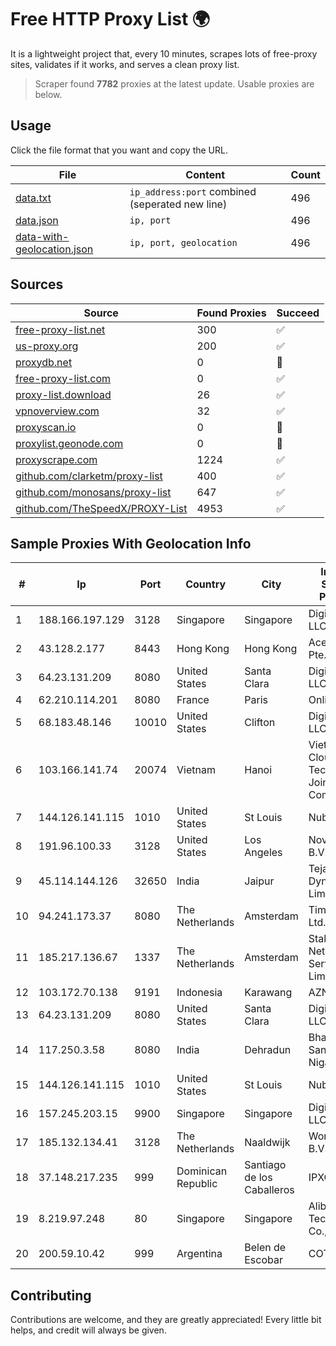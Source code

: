 
# Free HTTP Proxy List 🌍

It is a lightweight project that, every 10 minutes, scrapes lots of free-proxy sites, validates if it works, and serves a clean proxy list.


> Scraper found **7782** proxies at the latest update. Usable proxies are below.

## Usage

Click the file format that you want and copy the URL.


|File|Content|Count|
|----|-------|-----|
|[data.txt](https://raw.githubusercontent.com/themiralay/Proxy-List-World/master/data.txt)|`ip_address:port` combined (seperated new line)|496|
|[data.json](https://raw.githubusercontent.com/themiralay/Proxy-List-World/master/data.json)|`ip, port`|496|
|[data-with-geolocation.json](https://raw.githubusercontent.com/themiralay/Proxy-List-World/master/data-with-geolocation.json)|`ip, port, geolocation`|496|

## Sources

|Source|Found Proxies|Succeed|
|------|-------------|-------|
|[free-proxy-list.net](https://free-proxy-list.net)|300|✅|
|[us-proxy.org](https://www.us-proxy.org)|200|✅|
|[proxydb.net](http://proxydb.net)|0|🚫|
|[free-proxy-list.com](https://free-proxy-list.com/?page=&port=&type%5B%5D=http&type%5B%5D=https&up_time=0&search=Search)|0|✅|
|[proxy-list.download](https://www.proxy-list.download/HTTP)|26|✅|
|[vpnoverview.com](https://vpnoverview.com/privacy/anonymous-browsing/free-proxy-servers)|32|✅|
|[proxyscan.io](https://www.proxyscan.io)|0|🚫|
|[proxylist.geonode.com](https://proxylist.geonode.com/api/proxy-list?limit=300&page=1&sort_by=lastChecked&sort_type=desc&protocols=http,https)|0|🚫|
|[proxyscrape.com](https://api.proxyscrape.com/v2/?request=displayproxies&protocol=http&timeout=10000&country=all&ssl=all&anonymity=all)|1224|✅|
|[github.com/clarketm/proxy-list](https://raw.githubusercontent.com/clarketm/proxy-list/master/proxy-list-raw.txt)|400|✅|
|[github.com/monosans/proxy-list](https://raw.githubusercontent.com/monosans/proxy-list/main/proxies/http.txt)|647|✅|
|[github.com/TheSpeedX/PROXY-List](https://raw.githubusercontent.com/TheSpeedX/PROXY-List/master/http.txt)|4953|✅|


## Sample Proxies With Geolocation Info

|#|Ip|Port|Country|City|Internet Service Provider|
|-|--|----|-------|----|-------------------------|
|1|188.166.197.129|3128|Singapore|Singapore|DigitalOcean, LLC|
|2|43.128.2.177|8443|Hong Kong|Hong Kong|Aceville Pte.ltd|
|3|64.23.131.209|8080|United States|Santa Clara|DigitalOcean, LLC|
|4|62.210.114.201|8080|France|Paris|Online SAS|
|5|68.183.48.146|10010|United States|Clifton|DigitalOcean, LLC|
|6|103.166.141.74|20074|Vietnam|Hanoi|Viet NAM Cloud Technology Joint Stock Company|
|7|144.126.141.115|1010|United States|St Louis|Nubes, LLC|
|8|191.96.100.33|3128|United States|Los Angeles|NovoServe B.V.|
|9|45.114.144.126|32650|India|Jaipur|Tejays Dynamic Limited|
|10|94.241.173.37|8080|The Netherlands|Amsterdam|TimeWeb Ltd.|
|11|185.217.136.67|1337|The Netherlands|Amsterdam|Stallion Network Services Limited|
|12|103.172.70.138|9191|Indonesia|Karawang|AZNET|
|13|64.23.131.209|8080|United States|Santa Clara|DigitalOcean, LLC|
|14|117.250.3.58|8080|India|Dehradun|Bharat Sanchar Nigam Ltd|
|15|144.126.141.115|1010|United States|St Louis|Nubes, LLC|
|16|157.245.203.15|9900|Singapore|Singapore|DigitalOcean, LLC|
|17|185.132.134.41|3128|The Netherlands|Naaldwijk|WorldStream B.V.|
|18|37.148.217.235|999|Dominican Republic|Santiago de los Caballeros|IPXO|
|19|8.219.97.248|80|Singapore|Singapore|Alibaba (US) Technology Co., Ltd.|
|20|200.59.10.42|999|Argentina|Belen de Escobar|COTELCAM|



## Contributing

Contributions are welcome, and they are greatly appreciated! Every
little bit helps, and credit will always be given.


